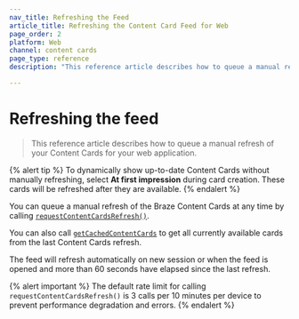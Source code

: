 ```yaml
---
nav_title: Refreshing the Feed
article_title: Refreshing the Content Card Feed for Web
page_order: 2
platform: Web
channel: content cards
page_type: reference
description: "This reference article describes how to queue a manual refresh of your Content Cards for your web application."

---
```


# Refreshing the feed

> This reference article describes how to queue a manual refresh of your Content Cards for your web application.

{% alert tip %}
To dynamically show up-to-date Content Cards without manually refreshing, select **At first impression** during card creation. These cards will be refreshed after they are available.
{% endalert %}

You can queue a manual refresh of the Braze Content Cards at any time by calling [`requestContentCardsRefresh()`](https://js.appboycdn.com/web-sdk/latest/doc/modules/braze.html#requestcontentcardsrefresh). 

You can also call [`getCachedContentCards`](https://js.appboycdn.com/web-sdk/latest/doc/modules/braze.html#getcachedcontentcards) to get all currently available cards from the last Content Cards refresh. 

The feed will refresh automatically on new session or when the feed is opened and more than 60 seconds have elapsed since the last refresh.

{% alert important %}
The default rate limit for calling `requestContentCardsRefresh()` is 3 calls per 10 minutes per device to prevent performance degradation and errors.
{% endalert %}